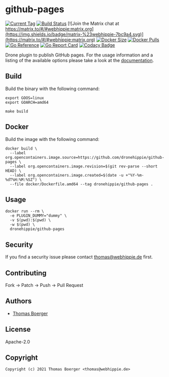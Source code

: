 # github-pages

[![Current Tag](https://img.shields.io/github/v/tag/dronehippie/github-pages?sort=semver)](https://github.com/dronehippie/github-pages) [![Build Status](http://drone.webhippie.de/api/badges/dronehippie/github-pages/status.svg)](http://drone.webhippie.de/api/badges/dronehippie/github-pages) [![Join the Matrix chat at https://matrix.to/#/#webhippie:matrix.org](https://img.shields.io/badge/matrix-%23webhippie-7bc9a4.svg)](https://matrix.to/#/#webhippie:matrix.org) [![Docker Size](https://img.shields.io/docker/image-size/dronehippie/github-pages/latest)](https://hub.docker.com/r/dronehippie/github-pages) [![Docker Pulls](https://img.shields.io/docker/pulls/dronehippie/github-pages)](https://hub.docker.com/r/dronehippie/github-pages) [![Go Reference](https://pkg.go.dev/badge/github.com/dronehippie/github-pages.svg)](https://pkg.go.dev/github.com/dronehippie/github-pages) [![Go Report Card](https://goreportcard.com/badge/github.com/dronehippie/github-pages)](https://goreportcard.com/report/github.com/dronehippie/github-pages) [![Codacy Badge](https://app.codacy.com/project/badge/Grade/6439ac599f6f4f709f154e4314bcf383)](https://www.codacy.com/gh/dronehippie/github-pages/dashboard?utm_source=github.com&amp;utm_medium=referral&amp;utm_content=dronehippie/github-pages&amp;utm_campaign=Badge_Grade)

Drone plugin to publish GitHub pages. For the usage information and a listing of the available options please take a look at the [documentation](https://dronehippie.github.io/github-pages/).

## Build

Build the binary with the following command:

```console
export GOOS=linux
export GOARCH=amd64

make build
```

## Docker

Build the image with the following command:

```console
docker build \
  --label org.opencontainers.image.source=https://github.com/dronehippie/github-pages \
  --label org.opencontainers.image.revision=$(git rev-parse --short HEAD) \
  --label org.opencontainers.image.created=$(date -u +"%Y-%m-%dT%H:%M:%SZ") \
  --file docker/Dockerfile.amd64 --tag dronehippie/github-pages .
```

## Usage

```console
docker run --rm \
  -e PLUGIN_DUMMY="dummy" \
  -v $(pwd):$(pwd) \
  -w $(pwd) \
  dronehippie/github-pages
```

## Security

If you find a security issue please contact [thomas@webhippie.de](mailto:thomas@webhippie.de) first.

## Contributing

Fork -> Patch -> Push -> Pull Request

## Authors

-   [Thomas Boerger](https://github.com/tboerger)

## License

Apache-2.0

## Copyright

```console
Copyright (c) 2021 Thomas Boerger <thomas@webhippie.de>
```
